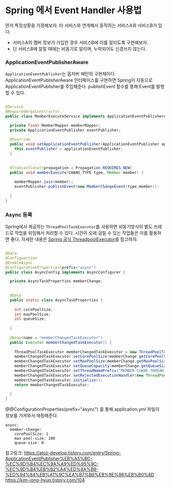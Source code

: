 # Spring 에서 Event Handler 사용법

먼저 특정상황을 가정해보자. 타 서비스와 연계해서 동작하는 서비스A와 서비스B가 있다.    
* 서비스A의 멤버 정보가 가입한 경우 서비스B에 이를 알리도록 구현해보자. 
* 단 서비스B에 알릴 때에는 비동기로 알리며, 누락되어도 신경쓰지 않는다. 

### ApplicationEventPublisherAware
`ApplicationEventPublisher`는 옵저버 패턴의 구현체이다. ApplicationEventPublisherAware 인터페이스를 구현하면 Spring이 자동으로 ApplicationEventPublisher를 주입해준다. 
publishEvent 함수를 통해 Event를 발행할 수 있다. 


```java

@Service
@RequiredArgsConstructor
public class MemberExecuteService implements ApplicationEventPublisherAware {

  private final MemberMapper memberMapper; 
  private ApplicationEventPublisher eventPublisher;
  
  @Override
  public void setApplicationEventPublisher(ApplicationEventPublisher applicationEventPublisher) {
    this.eventPublisher = applicationEventPublisher;
  }
  
  
  @Transactional(propagation = Propagation.REQUIRES_NEW)
  public void memberExecute(CHANG_TYPE type, Member member) {
    
    memberMapper.join(member);
    eventPublisher.publishEvent(new MemberChangeEvent(type,member));
    
  }
}

```



### Async 등록

Spring에서 제공하는 `ThreadPoolTaskExecutor`를 사용하면 비동기방식의 별도 쓰레드로 작업을 위임해서 처리할 수 있다. 시간이 오래 걸릴 수 있는 작업들은 이를 활용하면 좋다. 
자세한 내용은 [Spring 공식 ThreadpoolExecutor](https://docs.spring.io/spring-framework/docs/current/javadoc-api/org/springframework/scheduling/concurrent/ThreadPoolTaskExecutor.html)를 참고하자.   

```java

@Data
@Configuartion
@EnableAsync
@ConfigurationProperties(prefix="async")
public class AsyncConfig implements AsyncConfigurer {

  private AsyncTaskProperties memberChange;
  
  
  @Data
  public static class AsyncTaskProperties {
    
    int corePoolSize;
    int maxPoolSize;
    int queueSize;
  
  }
  
  @Bean(name = "memberChangedTaskExecutor")
  public Executor memberChangedTaskExecutor() {
  
    ThreadPoolTaskExecutor memberChangedTaskExecutor = new ThreadPoolTaskExecutor();
    memberChangedTaskExecutor.setCorePoolSize(memberChange.getCorePoolSize()); //동시에 실행시킬 쓰레드 개수 default 1
    memberChangedTaskExecutor.setMaxPoolSize(memberChange.getMaxPoolSize()); //쓰레드 풀의 최대사이즈 default Integer.MAX_VALUE
    memberChangedTaskExecutor.setQueueCapacity(memberChange.getQueueSize()); //corePoolSIze
    memberChangedTaskExecutor.setThreadNamePrefix("MEMBER-CHANE-THREAD-");
    memberChangedTaskExecutor.setRejectedExecutionHandler(new ThreadPoolExecutor.AbortPolicy());
    memberChangedTaskExecutor.initialize();
    return memberChangedTaskExecutor; 
  
  }
}


```


@@ConfigurationProperties(prefix="async") 를 통해 application.yml 파일의 정보를 가져와서 매핑해준다. 
```
async:
  member-change:
    corePoolSize: 1
    max-pool-size: 100
    queue-size: 0
```




참고링크:
https://atoz-develop.tistory.com/entry/Spring-ApplicationEventPublisher%EB%A5%BC-%EC%9D%B4%EC%9A%A9%ED%95%9C-%EC%9D%B4%EB%B2%A4%ED%8A%B8-%ED%94%84%EB%A1%9C%EA%B7%B8%EB%9E%98%EB%B0%8D   
https://kim-jong-hyun.tistory.com/104   
